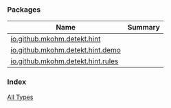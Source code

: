 

### Packages

| Name | Summary |
|---|---|
| [io.github.mkohm.detekt.hint](io.github.mkohm.detekt.hint/index.md) |  |
| [io.github.mkohm.detekt.hint.demo](io.github.mkohm.detekt.hint.demo/index.md) |  |
| [io.github.mkohm.detekt.hint.rules](io.github.mkohm.detekt.hint.rules/index.md) |  |

### Index

[All Types](alltypes/index.md)